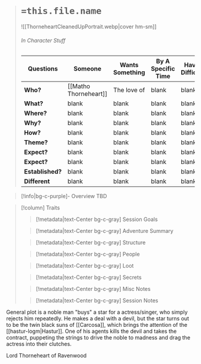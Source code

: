 
> # `=this.file.name`
> ![[ThorneheartCleanedUpPortrait.webp|cover hm-sm]]
> ###### In Character Stuff
> Questions |  Someone | Wants Something | By A Specific Time | Having Difficulty | Using | Because |
> ---|---|---|---|---|---|---|
> **Who?** | [[Matho Thorneheart]] | The love of | blank | blank | blank | blank | 
> **What?** | blank | blank | blank | blank | blank | blank | 
> **Where?** | blank | blank | blank | blank | blank | blank |
> **Why?** | blank | blank | blank | blank | blank | blank |
> **How?** | blank | blank | blank | blank | blank | blank | 
> **Theme?** | blank | blank | blank | blank | blank | blank | 
> **Expect?** | blank | blank | blank | blank | blank | blank |
> **Expect?** | blank | blank | blank | blank | blank | blank |
> **Established?** | blank | blank | blank | blank | blank | blank |
> **Different** | blank | blank | blank | blank | blank | blank |

> [!info|bg-c-purple]- Overview
TBD

> [!column] Traits
>> [!metadata|text-Center bg-c-gray] Session Goals
>> 
>
>> [!metadata|text-Center bg-c-gray] Adventure Summary
>> 
>
>> [!metadata|text-Center bg-c-gray] Structure
>> 
>
>> [!metadata|text-Center bg-c-gray] People
>>
>
>> [!metadata|text-Center bg-c-gray] Loot
>> 
>
>> [!metadata|text-Center bg-c-gray] Secrets 
>
>> [!metadata|text-Center bg-c-gray] Misc Notes
>> 
>
>> [!metadata|text-Center bg-c-gray] Session Notes
>> 

General plot is a noble man "buys" a star for a actress/singer, who simply rejects him repeatedly. He makes a deal with a devil, but the star turns out to be the twin black suns of [[Carcosa]], which brings the attention of the [[hastur-logm|Hastur]]. One of his agents kills the devil and takes the contract, puppeting the strings to drive the noble to madness and drag the actress into their clutches.

 Lord Thorneheart of Ravenwood